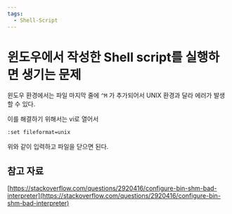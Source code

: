 ```yaml
---
tags:
  - Shell-Script
---
```

# 윈도우에서 작성한 Shell script를 실행하면 생기는 문제

윈도우 환경에서는 파일 마지막 줄에 `^M` 가 추가되어서 UNIX 환경과 달라 에러가 발생할 수 있다.

이를 해결하기 위해서는 vi로 열어서 

```bash
:set fileformat=unix
```

위와 같이 입력하고 파일을 닫으면 된다.

## 참고 자료

[https://stackoverflow.com/questions/2920416/configure-bin-shm-bad-interpreter](https://stackoverflow.com/questions/2920416/configure-bin-shm-bad-interpreter)
